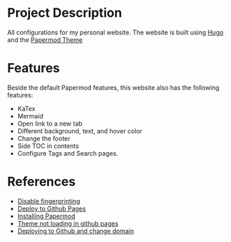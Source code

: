 # Project Description
All configurations for my personal website. The website is built using [Hugo](https://gohugo.io/) and the [Papermod Theme](https://github.com/adityatelange/hugo-PaperMod)

# Features
Beside the default Papermod features, this website also has the following features:
- KaTex
- Mermaid
- Open link to a new tab
- Different background, text, and hover color
- Change the footer
- Side TOC in contents
- Configure Tags and Search pages.

# References
- [Disable fingerprinting](https://stackoverflow.com/questions/65040931/hugo-failed-to-find-a-valid-digest-in-the-integrity-attribute-for-resource)
- [Deploy to Github Pages](https://www.petanikode.com/hugo-hosting-github/)
- [Installing Papermod](https://adityatelange.github.io/hugo-PaperMod/posts/papermod/papermod-installation/)
- [Theme not loading in github pages](https://discourse.gohugo.io/t/theme-not-loading-for-github-pages-site/29691)
- [Deploying to Github and change domain](https://www.youtube.com/watch?v=LSJ5S8VG5aU&t=772s)
